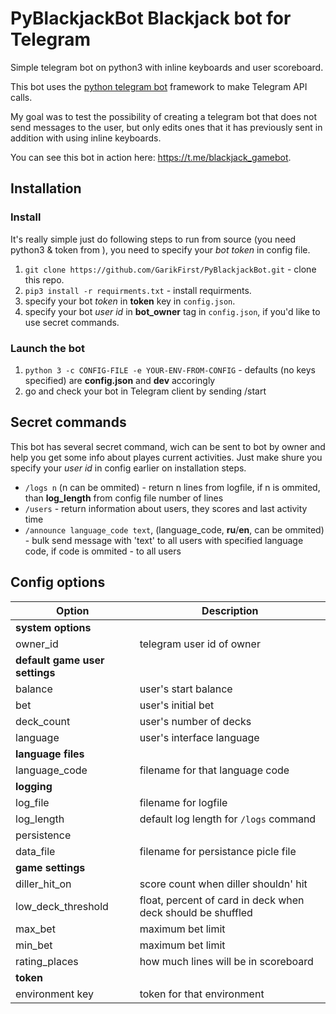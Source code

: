 # PyBlackjackBot Blackjack bot for Telegram

Simple telegram bot on python3 with inline keyboards and user scoreboard. 

This bot uses the [python telegram bot](https://python-telegram-bot.org) framework to make Telegram API calls.

My goal was to test the possibility of creating a telegram bot that does not send messages to the user, but only edits ones that it has previously sent in addition with using inline keyboards.

You can see this bot in action here: https://t.me/blackjack_gamebot.

## Installation

### Install 

It's really simple just do following steps to run from source (you need python3 & token from ), you need to specify your _bot token_ in config file.
1. `git clone https://github.com/GarikFirst/PyBlackjackBot.git` - clone this repo.
2. `pip3 install -r requirments.txt` - install requirments.
3. specify your bot _token_ in **token** key in `config.json`.
4. specify your bot _user id_ in **bot_owner** tag in `config.json`, if you'd like to use secret commands.

### Launch the bot

1. `python 3 -c CONFIG-FILE -e YOUR-ENV-FROM-CONFIG` - defaults (no keys specified) are **config.json** and **dev** accoringly
2. go and check your bot in Telegram client by sending /start

## Secret commands

This bot has several secret command, wich can be sent to bot by owner and help you get some info about playes current activities. Just make shure you specify your _user id_ in config earlier on installation steps.

- `/logs n` (n can be ommited) - return n lines from logfile, if n is ommited, than **log_length** from config file number of lines
- `/users` - return information about users, they scores and last activity time
- `/announce language_code text`, (language_code, **ru**/**en**, can be ommited) - bulk send message with 'text' to all users with specified language code, if code is ommited - to all users

## Config options

| Option                   | Description                                                 |
| ------------------------ | ------------------------------------------------------------|
| **system options**                                                                     |
| owner_id                 | telegram user id of owner                                   |
| **default game user settings**                                                         |
| balance                  | user's start balance                                        |
| bet                      | user's initial bet                                          |
| deck_count               | user's number of decks                                      |
| language                 | user's interface language                                   |
| **language files**                                                                     |
| language_code            | filename for that language code                             |
| **logging**                                                                            |
| log_file                 | filename for logfile                                        |
| log_length               | default log length for `/logs` command                      |
| persistence                                                                            |
| data_file                | filename for persistance picle file                         |
| **game settings**                                                                      |
| diller_hit_on            | score count when diller shouldn' hit                        | 
| low_deck_threshold       | float, percent of card in deck when deck should be shuffled |
| max_bet       | maximum bet limit                                                      |
| min_bet | maximum bet limit                                                            |
| rating_places | how much lines will be in scoreboard                                   |
| **token**                                                                              |
| environment key | token for that environment                                           |